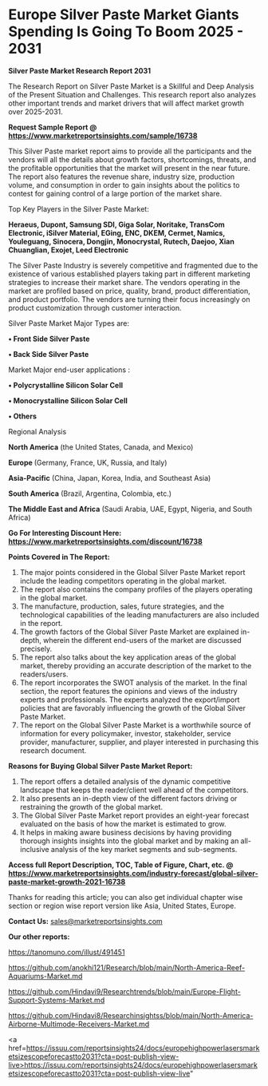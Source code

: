 # Europe Silver Paste Market Giants Spending Is Going To Boom 2025 - 2031

<strong>Silver Paste Market Research Report 2031</strong>

The Research Report on Silver Paste Market is a Skillful and Deep Analysis of the Present Situation and Challenges. This research report also analyzes other important trends and market drivers that will affect market growth over 2025-2031.

<strong>Request Sample Report @ <a href=https://www.marketreportsinsights.com/sample/16738>https://www.marketreportsinsights.com/sample/16738</a></strong>

This Silver Paste market report aims to provide all the participants and the vendors will all the details about growth factors, shortcomings, threats, and the profitable opportunities that the market will present in the near future. The report also features the revenue share, industry size, production volume, and consumption in order to gain insights about the politics to contest for gaining control of a large portion of the market share.

Top Key Players in the Silver Paste Market:

<strong>Heraeus, Dupont, Samsung SDI, Giga Solar, Noritake, TransCom Electronic, iSilver Material, EGing, ENC, DKEM, Cermet, Namics, Youleguang, Sinocera, Dongjin, Monocrystal, Rutech, Daejoo, Xian Chuanglian, Exojet, Leed Electronic</strong>

The Silver Paste Industry is severely competitive and fragmented due to the existence of various established players taking part in different marketing strategies to increase their market share. The vendors operating in the market are profiled based on price, quality, brand, product differentiation, and product portfolio. The vendors are turning their focus increasingly on product customization through customer interaction.

Silver Paste Market Major Types are:

<strong>• Front Side Silver Paste

• Back Side Silver Paste</strong>

Market Major end-user applications :

<strong>• Polycrystalline Silicon Solar Cell

• Monocrystalline Silicon Solar Cell

• Others</strong>

Regional Analysis

</u><strong><b>North America</b></strong> (the United States, Canada, and Mexico)

<strong><b>Europe </b></strong>(Germany, France, UK, Russia, and Italy)

<strong><b>Asia-Pacific</b></strong> (China, Japan, Korea, India, and Southeast Asia)

<strong><b>South America</b></strong> (Brazil, Argentina, Colombia, etc.)

<strong><b>The Middle East and Africa</b></strong> (Saudi Arabia, UAE, Egypt, Nigeria, and South Africa)

<strong>Go For Interesting Discount Here: <a href=https://www.marketreportsinsights.com/discount/16738>https://www.marketreportsinsights.com/discount/16738</a></strong>

<strong>Points Covered in The Report:</strong>
<ol>
  <li>The major points considered in the Global Silver Paste Market report include the leading competitors operating in the global market.</li>
  <li>The report also contains the company profiles of the players operating in the global market.</li>
  <li>The manufacture, production, sales, future strategies, and the technological capabilities of the leading manufacturers are also included in the report.</li>
  <li>The growth factors of the Global Silver Paste Market are explained in-depth, wherein the different end-users of the market are discussed precisely.</li>
  <li>The report also talks about the key application areas of the global market, thereby providing an accurate description of the market to the readers/users.</li>
  <li>The report incorporates the SWOT analysis of the market. In the final section, the report features the opinions and views of the industry experts and professionals. The experts analyzed the export/import policies that are favorably influencing the growth of the Global Silver Paste Market.</li>
  <li>The report on the Global Silver Paste Market is a worthwhile source of information for every policymaker, investor, stakeholder, service provider, manufacturer, supplier, and player interested in purchasing this research document.</li>
</ol>
<strong>Reasons for Buying Global Silver Paste Market Report:</strong>

<ol>
  <li>The report offers a detailed analysis of the dynamic competitive landscape that keeps the reader/client well ahead of the competitors.</li>
  <li>It also presents an in-depth view of the different factors driving or restraining the growth of the global market.</li>
  <li>The Global Silver Paste Market report provides an eight-year forecast evaluated on the basis of how the market is estimated to grow.</li>
  <li>It helps in making aware business decisions by having providing thorough insights insights into the global market and by making an all-inclusive analysis of the key market segments and sub-segments.</li>
</ol>
<strong>Access full Report Description, TOC, Table of Figure, Chart, etc. @ <a href=https://www.marketreportsinsights.com/industry-forecast/global-silver-paste-market-growth-2021-16738>https://www.marketreportsinsights.com/industry-forecast/global-silver-paste-market-growth-2021-16738</a></strong>


Thanks for reading this article; you can also get individual chapter wise section or region wise report version like Asia, United States, Europe.

<strong>Contact Us:</strong>
sales@marketreportsinsights.com

<strong>Our other reports:</strong>

<a href=https://tanomuno.com/illust/491451>https://tanomuno.com/illust/491451</a>

<a href=https://github.com/anokhi121/Research/blob/main/North-America-Reef-Aquariums-Market.md>https://github.com/anokhi121/Research/blob/main/North-America-Reef-Aquariums-Market.md</a>

<a href=https://github.com/Hindavi9/Researchtrends/blob/main/Europe-Flight-Support-Systems-Market.md>https://github.com/Hindavi9/Researchtrends/blob/main/Europe-Flight-Support-Systems-Market.md</a>

<a href=https://github.com/Hindavi8/Researchinsightss/blob/main/North-America-Airborne-Multimode-Receivers-Market.md>https://github.com/Hindavi8/Researchinsightss/blob/main/North-America-Airborne-Multimode-Receivers-Market.md</a>

<a href=https://issuu.com/reportsinsights24/docs/europehighpowerlasersmarketsizescopeforecastto2031?cta=post-publish-view-live>https://issuu.com/reportsinsights24/docs/europehighpowerlasersmarketsizescopeforecastto2031?cta=post-publish-view-live</a>"
